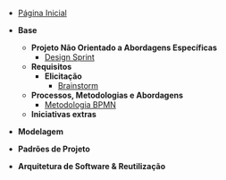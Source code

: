 <!-- docs/_sidebar.md -->

- [Página Inicial](README.md)

- **Base**
  - **Projeto Não Orientado a Abordagens Específicas**
    - [Design Sprint](pages/Base/ProjetoNaoOrientado/DesignSprint.md)
  - **Requisitos**
    - **Elicitação**
      - [Brainstorm](pages/Base/ProjetoNaoOrientado/Requisistos/Elicitação/Brainstorm.md)
  - **Processos, Metodologias e Abordagens**
    - [Metodologia BPMN](pages/Base/Metodologias/BPMN.md)
  - **Iniciativas extras**

- **Modelagem**

- **Padrões de Projeto**

- **Arquitetura de Software & Reutilização**
